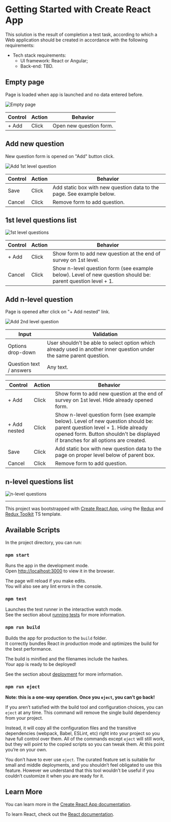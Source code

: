 # Getting Started with Create React App

This solution is the result of completion a test task, according to which a Web application should be created in accordance with the following requirements:

- Tech stack requirements:
    - UI framework: React or Angular;
    - Back-end: TBD.

## Empty page

Page is loaded when app is launched and no data entered before.

![Empty page](images/Empty_page.png)

| Control | Action | Behavior |
|---------|--------|----------|
| + Add | Click | Open new question form. |

## Add new question

New question form is opened on "Add" button click.

![Add 1st level question](images/Add_1st_level_question.png)

| Control | Action | Behavior |
|---------|--------|----------|
| Save | Click | Add static box with new question data to the page. See example below. |
| Cancel | Click | Remove form to add question. |

## 1st level questions list

![1st level questions](images/1st_level_questions.png)

| Control | Action | Behavior |
|---------|--------|----------|
| + Add | Click | Show form to add new question at the end of survey on 1st level. |
| Cancel | Click | Show n-level question form (see example below). Level of new question should be: parent question level + 1. |

## Add n-level question

Page is opened after click on "+ Add nested" link.

![Add 2nd level question](images/Add_2nd_level_question.png)

| Input | Validation |
|-------|------------|
| Options drop-down | User shouldn't be able to select option which already used in another inner question under the same parent question. |
| Question text / answers | Any text. |

| Control | Action | Behavior |
|---------|--------|----------|
| + Add | Click | Show form to add new question at the end of survey on 1st level. Hide already opened form. |
| + Add nested | Click | Show n-level question form (see example below). Level of new question should be: parent question level + 1. Hide already opened form. Button shouldn't be displayed if branches for all options are created. |
| Save | Click | Add static box with new question data to the page on proper level below of parent box. |
| Cancel  | Click | Remove form to add question. |

## n-level questions list

![n-level questions](images/N-level.png)

---

This project was bootstrapped with [Create React App](https://github.com/facebook/create-react-app), using the [Redux](https://redux.js.org/) and [Redux Toolkit](https://redux-toolkit.js.org/) TS template.

## Available Scripts

In the project directory, you can run:

### `npm start`

Runs the app in the development mode.\
Open [http://localhost:3000](http://localhost:3000) to view it in the browser.

The page will reload if you make edits.\
You will also see any lint errors in the console.

### `npm test`

Launches the test runner in the interactive watch mode.\
See the section about [running tests](https://facebook.github.io/create-react-app/docs/running-tests) for more information.

### `npm run build`

Builds the app for production to the `build` folder.\
It correctly bundles React in production mode and optimizes the build for the best performance.

The build is minified and the filenames include the hashes.\
Your app is ready to be deployed!

See the section about [deployment](https://facebook.github.io/create-react-app/docs/deployment) for more information.

### `npm run eject`

**Note: this is a one-way operation. Once you `eject`, you can’t go back!**

If you aren’t satisfied with the build tool and configuration choices, you can `eject` at any time. This command will remove the single build dependency from your project.

Instead, it will copy all the configuration files and the transitive dependencies (webpack, Babel, ESLint, etc) right into your project so you have full control over them. All of the commands except `eject` will still work, but they will point to the copied scripts so you can tweak them. At this point you’re on your own.

You don’t have to ever use `eject`. The curated feature set is suitable for small and middle deployments, and you shouldn’t feel obligated to use this feature. However we understand that this tool wouldn’t be useful if you couldn’t customize it when you are ready for it.

## Learn More

You can learn more in the [Create React App documentation](https://facebook.github.io/create-react-app/docs/getting-started).

To learn React, check out the [React documentation](https://reactjs.org/).
